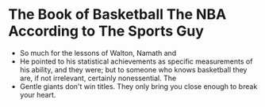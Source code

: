 # The Book of Basketball The NBA According to The Sports Guy
- So much for the lessons of Walton, Namath and
- He pointed to his statistical achievements as specific measurements of his ability, and they were; but to someone who knows basketball they are, if not irrelevant, certainly nonessential. The
- Gentle giants don't win titles. They only bring you close enough to break your heart.

